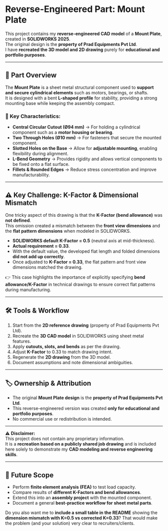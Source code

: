 

# Reverse-Engineered Part: Mount Plate

This project contains my **reverse-engineered CAD model** of a **Mount Plate**, created in **SOLIDWORKS 2025**.  
The original design is the **property of Prad Equipments Pvt Ltd**.  
I have **recreated the 3D model and 2D drawing** purely for **educational and portfolio purposes**.

---

## 📌 Part Overview

The **Mount Plate** is a sheet metal structural component used to **support and secure cylindrical elements** such as motors, bearings, or shafts.  
It is designed with a bent **L-shaped profile** for stability, providing a strong mounting base while keeping the assembly compact.

### 🔎 Key Characteristics:
- **Central Circular Cutout (Ø94 mm)** → For holding a cylindrical component such as a **motor housing or bearing**.  
- **Two Through Holes (Ø10 mm)** → For fasteners that secure the mounted component.  
- **Slotted Holes on the Base** → Allow for **adjustable mounting**, enabling flexibility during alignment.  
- **L-Bend Geometry** → Provides rigidity and allows vertical components to be fixed onto a flat surface.  
- **Fillets & Rounded Edges** → Reduce stress concentration and improve manufacturability.  

---

## ⚠️ Key Challenge: K-Factor & Dimensional Mismatch

One tricky aspect of this drawing is that the **K-Factor (bend allowance)** was **not defined**.  
This omission created a mismatch between the **front view dimensions** and the **flat pattern dimensions** when modeled in SOLIDWORKS.

- **SOLIDWORKS default K-Factor = 0.5** (neutral axis at mid-thickness).  
- **Actual requirement = 0.33**.  
- With the default value, the developed flat length and folded dimensions **did not add up correctly**.  
- Once adjusted to **K-Factor = 0.33**, the flat pattern and front view dimensions matched the drawing.  

👉 This case highlights the importance of explicitly specifying **bend allowance/K-Factor** in technical drawings to ensure correct flat patterns during manufacturing.  

---

## 🛠️ Tools & Workflow

1. Start from the **2D reference drawing** (property of Prad Equipments Pvt Ltd).  
2. Recreate the **3D CAD model** in SOLIDWORKS using sheet metal features.  
3. Apply **cutouts, slots, and bends** as per the drawing.  
4. Adjust **K-Factor** to 0.33 to match drawing intent.  
5. Regenerate the **2D drawing** from the 3D model.  
6. Document assumptions and note dimensional ambiguities.  

---

## 🏷️ Ownership & Attribution

- The original **Mount Plate design** is the **property of Prad Equipments Pvt Ltd**.  
- This reverse-engineered version was created **only for educational and portfolio purposes**.  
- No commercial use or redistribution is intended.  

---

⚠️ **Disclaimer:**  
This project does not contain any proprietary information.  
It is a **recreation based on a publicly shared job drawing** and is included here solely to demonstrate my **CAD modeling and reverse engineering skills**.  

---

## 🚀 Future Scope

* Perform **finite element analysis (FEA)** to test load capacity.  
* Compare results of **different K-Factors and bend allowances**.  
* Extend this into an **assembly project** with the mounted component.  
* Document a general **best-practice workflow for sheet metal parts**.  



Do you also want me to **include a small table in the README** showing the **dimension mismatch with K=0.5 vs corrected K=0.33**? That would make the problem (and your solution) very clear to recruiters/clients.
